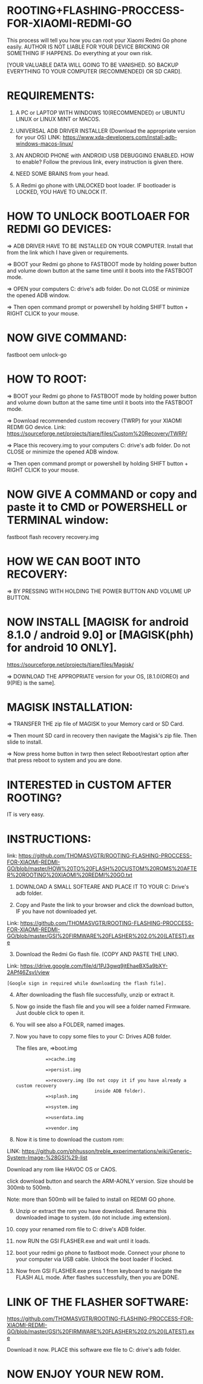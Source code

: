 # ROOTING+FLASHING-PROCCESS-FOR-XIAOMI-REDMI-GO
This process will tell you how you can root your Xiaomi Redmi Go phone easily.
AUTHOR IS NOT LIABLE FOR YOUR DEVICE BRICKING OR SOMETHING IF HAPPENS.
Do everything at your own risk.

[YOUR VALUABLE DATA WILL GOING TO BE VANISHED. SO BACKUP EVERYTHING TO YOUR COMPUTER (RECOMMENDED) OR SD CARD].

# REQUIREMENTS:
1) A PC or LAPTOP WITH WINDOWS 10(RECOMMENDED) or UBUNTU LINUX or LINUX MINT or MACOS.

2) UNIVERSAL ADB DRIVER INSTALLER (Download the appropriate version for your OS)
  LINK: https://www.xda-developers.com/install-adb-windows-macos-linux/
  
3) AN ANDROID PHONE with ANDROID USB DEBUGGING ENABLED. HOW to enable? 
  Follow the previous link, every instruction is given there.
  
4) NEED SOME BRAINS from your head.

5) A Redmi go phone with UNLOCKED boot loader. IF bootloader is LOCKED, YOU HAVE TO UNLOCK IT.


# HOW TO UNLOCK BOOTLOAER FOR REDMI GO DEVICES:
=> ADB DRIVER HAVE TO BE INSTALLED ON YOUR COMPUTER. Install that from the link which I have given or requirements.

=> BOOT your Redmi go phone to FASTBOOT mode by holding power button and volume down button at the same time until it boots into the 
    FASTBOOT mode.

=> OPEN your computers C: drive's adb folder. Do not CLOSE or minimize the opened ADB window. 

=> Then open command prompt or powershell by holding SHIFT button + RIGHT CLICK to your mouse.

# NOW GIVE COMMAND:
 fastboot oem unlock-go

# HOW TO ROOT:
=> BOOT your Redmi go phone to FASTBOOT mode by holding power button and volume down button at the same time until it boots into the 
    FASTBOOT mode.

=> Download recommended custom recovery (TWRP) for your XIAOMI REDMI GO device.
  Link: https://sourceforge.net/projects/tiare/files/Custom%20Recovery/TWRP/

=> Place this recovery.img to your computers C: drive's adb folder. Do not CLOSE or minimize the opened ADB window. 

=> Then open command prompt or powershell by holding SHIFT button + RIGHT CLICK to your mouse.

# NOW GIVE A COMMAND or copy and paste it to CMD or POWERSHELL or TERMINAL window:
   fastboot flash recovery recovery.img

# HOW WE CAN BOOT INTO RECOVERY:
=>  BY PRESSING WITH HOLDING THE POWER BUTTON AND VOLUME UP BUTTON.

# NOW INSTALL [MAGISK for android 8.1.0 / android 9.0] or [MAGISK(phh) for android 10 ONLY].
https://sourceforge.net/projects/tiare/files/Magisk/

=> DOWNLOAD THE APPROPRIATE version for your OS,  [8.1.0(OREO) and 9(PIE) is the same].

# MAGISK INSTALLATION:
=> TRANSFER THE zip file of MAGISK to your Memory card or SD Card.

=> Then mount SD card in recovery then navigate the Magisk's zip file. Then slide to install.

=> Now press home button in twrp then select Reboot/restart option after that press reboot to system and you are done.


# INTERESTED in CUSTOM AFTER ROOTING?

IT is very easy.

# INSTRUCTIONS: 
link:  https://github.com/THOMASVGTR/ROOTING-FLASHING-PROCCESS-FOR-XIAOMI-REDMI-GO/blob/master/HOW%20TO%20FLASH%20CUSTOM%20ROMS%20AFTER%20ROOTING%20XIAOMI%20REDMI%20GO.txt

1) DOWNLOAD A SMALL SOFTEARE AND PLACE IT TO YOUR C: Drive's adb folder.

2) Copy and Paste the link to your browser and click the download button, IF you have not downloaded yet.

Link:  https://github.com/THOMASVGTR/ROOTING-FLASHING-PROCCESS-FOR-XIAOMI-REDMI-GO/blob/master/GSI%20FIRMWARE%20FLASHER%202.0%20(LATEST).exe

3) Download the Redmi Go flash file. (COPY AND PASTE THE LINK).

Link:  https://drive.google.com/file/d/1PJ3gwq9jtEhaeBX5a9bXY-2APf46ZsvI/view

    [Google sign in required while downloading the flash file].
    
4) After downloading the flash file successfully, unzip or extract it.

5) Now go inside the flash file and you will see a folder named Firmware. 
   Just double click to open it.

6) You will see also a FOLDER, named images.

7) Now you have to copy some files to your C: Drives ADB folder.
   
   The files are, 
                  =>boot.img
   
                  =>cache.img
                  
                  =>persist.img
                  
                  =>recovery.img (Do not copy it if you have already a custom recovery
                                    inside ADB folder).
                  =>splash.img
                  
                  =>system.img
                  
                  =>userdata.img
                  
                  =>vendor.img

8) Now it is time to download the custom rom:

LINK: https://github.com/phhusson/treble_experimentations/wiki/Generic-System-Image-%28GSI%29-list

Download any rom like HAVOC OS or CAOS.

click download button and search the ARM-AONLY version. Size should be 300mb to 500mb.

Note: more than 500mb will be failed to install on REDMI GO phone.

9) Unzip or extract the rom you have downloaded. Rename this downloaded image to system. (do not include .img extension).

10) copy your renamed rom file to C: drive's ADB folder.

11) now RUN the GSI FLASHER.exe and wait until it loads.

12) boot your redmi go phone to fastboot mode. Connect your phone to your computer via USB cable. Unlock the boot loader if locked.

13) Now from GSI FLASHER.exe press 1 from keyboard to navigate the FLASH ALL mode. After flashes successfully, then you are DONE.

# LINK OF THE FLASHER SOFTWARE:
https://github.com/THOMASVGTR/ROOTING-FLASHING-PROCCESS-FOR-XIAOMI-REDMI-GO/blob/master/GSI%20FIRMWARE%20FLASHER%202.0%20(LATEST).exe

Download it now. PLACE this software exe file to C: drive's adb folder.

 # NOW ENJOY YOUR NEW ROM.

